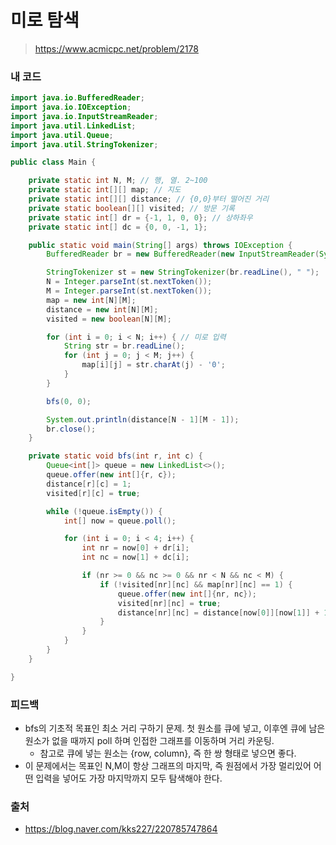 # 미로 탐색

> https://www.acmicpc.net/problem/2178

### 내 코드

```java
import java.io.BufferedReader;
import java.io.IOException;
import java.io.InputStreamReader;
import java.util.LinkedList;
import java.util.Queue;
import java.util.StringTokenizer;

public class Main {

    private static int N, M; // 행, 열. 2~100
    private static int[][] map; // 지도
    private static int[][] distance; // {0,0}부터 떨어진 거리
    private static boolean[][] visited; // 방문 기록
    private static int[] dr = {-1, 1, 0, 0}; // 상하좌우
    private static int[] dc = {0, 0, -1, 1};

    public static void main(String[] args) throws IOException {
        BufferedReader br = new BufferedReader(new InputStreamReader(System.in));

        StringTokenizer st = new StringTokenizer(br.readLine(), " ");
        N = Integer.parseInt(st.nextToken());
        M = Integer.parseInt(st.nextToken());
        map = new int[N][M];
        distance = new int[N][M];
        visited = new boolean[N][M];

        for (int i = 0; i < N; i++) { // 미로 입력
            String str = br.readLine();
            for (int j = 0; j < M; j++) {
                map[i][j] = str.charAt(j) - '0';
            }
        }

        bfs(0, 0);

        System.out.println(distance[N - 1][M - 1]);
        br.close();
    }

    private static void bfs(int r, int c) {
        Queue<int[]> queue = new LinkedList<>();
        queue.offer(new int[]{r, c});
        distance[r][c] = 1;
        visited[r][c] = true;

        while (!queue.isEmpty()) {
            int[] now = queue.poll();

            for (int i = 0; i < 4; i++) {
                int nr = now[0] + dr[i];
                int nc = now[1] + dc[i];

                if (nr >= 0 && nc >= 0 && nr < N && nc < M) {
                    if (!visited[nr][nc] && map[nr][nc] == 1) {
                        queue.offer(new int[]{nr, nc});
                        visited[nr][nc] = true;
                        distance[nr][nc] = distance[now[0]][now[1]] + 1;
                    }
                }
            }
        }
    }

}
```

### 피드백

- bfs의 기초적 목표인 최소 거리 구하기 문제. 첫 원소를 큐에 넣고, 이후엔 큐에 남은 원소가 없을 때까지 poll 하며 인접한 그래프를 이동하며 거리 카운팅.
    - 참고로 큐에 넣는 원소는 {row, column}, 즉 한 쌍 형태로 넣으면 좋다.
- 이 문제에서는 목표인 N,M이 항상 그래프의 마지막, 즉 원점에서 가장 멀리있어 어떤 입력을 넣어도 가장 마지막까지 모두 탐색해야 한다.

### 출처

- https://blog.naver.com/kks227/220785747864